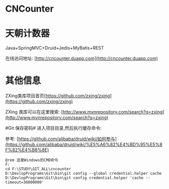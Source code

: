 CNCounter
=========

# 天朝计数器 #

Java+SpringMVC+Druid+Jedis+MyBatis+REST

在线访问地址: [http://cncounter.duapp.com](http://cncounter.duapp.com)


# 其他信息 #
ZXing类库项目首页[https://github.com/zxing/zxing](https://github.com/zxing/zxing)

ZXing 类库可以在这里搜索: [http://www.mvnrepository.com/search?q=zxing](http://www.mvnrepository.com/search?q=zxing)

#Git 保存密码#
进入项目目录,然后执行缓存命令:

参考: [https://github.com/alibaba/druid/wiki/如何参与](https://github.com/alibaba/druid/wiki/%E5%A6%82%E4%BD%95%E5%8F%82%E4%B8%8E)

	@rem 这是Windows的CMD命令
	F:
	cd F:\STUDY\GIT_ALL\cncounter
	D:\DevlopPrograms\Git\bin\git config --global credential.helper cache
	D:\DevlopPrograms\Git\bin\git config credential.helper 'cache --timeout=36000000'
